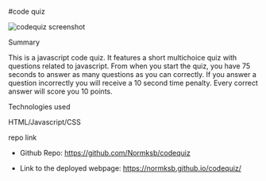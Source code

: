 #code quiz

![codequiz screenshot](https://normksb.github.io/codequiz/assets/images/Screenshot.png)

Summary

This is a javascript code quiz. It features a short multichoice quiz with questions related to javascript. From when you start the quiz, you have 75 seconds to answer as many questions as you can correctly. If you answer a question incorrectly you will receive a 10 second time penalty. Every correct answer will score you 10 points.

Technologies used

HTML/Javascript/CSS

repo link 

- Github Repo: https://github.com/Normksb/codequiz

- Link to the deployed webpage: https://normksb.github.io/codequiz/

